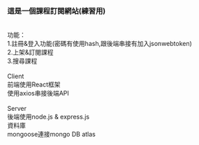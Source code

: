 <h3>這是一個課程訂閱網站(練習用)</h3><br>
功能：<br>
1.註冊&登入功能(密碼有使用hash,跟後端串接有加入jsonwebtoken)<br>
2.上架&訂閱課程<br>
3.搜尋課程<br>
<br>
Client<br>
前端使用React框架<br>
使用axios串接後端API<br>
<br>
Server<br>
後端使用node.js & express.js<br>
資料庫<br>
mongoose連接mongo DB atlas
